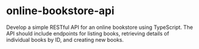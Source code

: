 # online-bookstore-api
Develop a simple RESTful API for an online bookstore using TypeScript. The API should include endpoints for listing books, retrieving details of individual books by ID, and creating new books.
